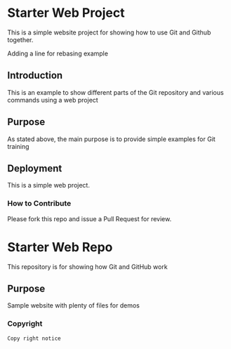 # Starter Web Project
This is a simple website project for showing how to use Git and Github together.

Adding a line for rebasing example
## Introduction

This is an example to show different parts of the Git repository and various commands using a web project
## Purpose

As stated above, the main purpose is to provide simple examples for Git training

## Deployment

This is a simple web project.

### How to Contribute
 Please fork this repo  and issue a Pull Request for review.
# Starter Web Repo

This repository is for showing how Git and GitHub work

## Purpose

Sample website with plenty of files for demos

### Copyright
	Copy right notice